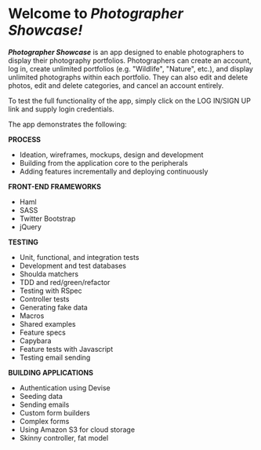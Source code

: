 # Welcome to <i>Photographer Showcase!</i>

<p><b><i>Photographer Showcase</i></b> is an app designed to enable photographers to display their photography portfolios. Photographers can create an account, log in, create unlimited portfolios (e.g. "Wildlife", "Nature", etc.), and display unlimited photographs within each portfolio. They can also edit and delete photos, edit and delete categories, and cancel an account entirely.</p>

<p>To test the full functionality of the app, simply click on the LOG IN/SIGN UP link and supply login credentials.</p>

<p>The app demonstrates the following:</p>

<b>PROCESS</b>

* Ideation, wireframes, mockups, design and development
* Building from the application core to the peripherals
* Adding features incrementally and deploying continuously

<b>FRONT-END FRAMEWORKS</b>

* Haml
* SASS
* Twitter Bootstrap
* jQuery

<b>TESTING</b>

* Unit, functional, and integration tests
* Development and test databases
* Shoulda matchers
* TDD and red/green/refactor
* Testing with RSpec
* Controller tests
* Generating fake data
* Macros
* Shared examples
* Feature specs
* Capybara
* Feature tests with Javascript
* Testing email sending

<b>BUILDING APPLICATIONS</b>

* Authentication using Devise
* Seeding data
* Sending emails
* Custom form builders
* Complex forms
* Using Amazon S3 for cloud storage
* Skinny controller, fat model